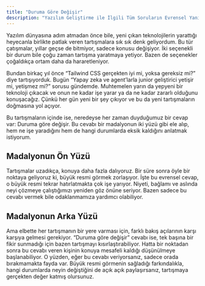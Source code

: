 ```yaml
---
title: "Duruma Göre Değişir"
description: "Yazılım Geliştirme ile İlgili Tüm Soruların Evrensel Yanıtı"
---
```


Yazılım dünyasına adım atmadan önce bile, yeni çıkan teknolojilerin yarattığı heyecanla birlikte patlak veren tartışmalara sık sık denk geliyordum. Bu tür çatışmalar, yıllar geçse de bitmiyor, sadece konusu değişiyor. İki seçenekli bir durum bile çoğu zaman tartışma yaratmaya yetiyor. Bazen de seçenekler çoğaldıkça ortam daha da hararetleniyor.

Bundan birkaç yıl önce “Tailwind CSS gerçekten iyi mi, yoksa gereksiz mi?” diye tartışıyorduk. Bugün “Yapay zeka ve agent’larla junior geliştirici yetişir mi, yetişmez mi?” sorusu gündemde. Muhtemelen yarın da yepyeni bir teknoloji çıkacak ve onun ne kadar işe yarar ya da ne kadar zararlı olduğunu konuşacağız. Çünkü her gün yeni bir şey çıkıyor ve bu da yeni tartışmaların doğmasına yol açıyor.

Bu tartışmaların içinde ise, neredeyse her zaman duyduğumuz bir cevap var: Duruma göre değişir. Bu cevabı bir madalyonun iki yüzü gibi ele alıp, hem ne işe yaradığını hem de hangi durumlarda eksik kaldığını anlatmak istiyorum.

##  Madalyonun Ön Yüzü

Tartışmalar uzadıkça, konuya daha fazla dalıyoruz. Bir süre sonra öyle bir noktaya geliyoruz ki, büyük resmi görmek zorlaşıyor. İşte bu evrensel cevap, o büyük resmi tekrar hatırlatmakta çok işe yarıyor. Niyeti, bağlamı ve aslında neyi çözmeye çalıştığımızı yeniden göz önüne seriyor. Bazen sadece bu cevabı vermek bile odaklanmamıza yardımcı olabiliyor.

##  Madalyonun Arka Yüzü

Ama elbette her tartışmanın bir yere varması için, farklı bakış açılarının karşı karşıya gelmesi gerekiyor. “Duruma göre değişir” cevabı ise, tek başına bir fikir sunmadığı için bazen tartışmayı kısırlaştırabiliyor. Hatta bir noktadan sonra bu cevabı veren kişinin konuya mesafeli kaldığı düşünülmeye başlanabiliyor. O yüzden, eğer bu cevabı veriyorsanız, sadece orada bırakmamakta fayda var. Büyük resmi görmenin sağladığı farkındalıkla, hangi durumlarda neyin değiştiğini de açık açık paylaşırsanız, tartışmaya gerçekten değer katmış olursunuz.